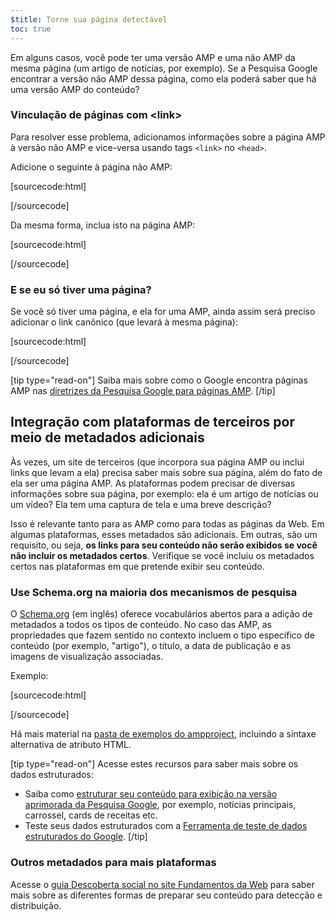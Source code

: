 ```yaml
---
$title: Torne sua página detectável
toc: true
---
```




Em alguns casos, você pode ter uma versão AMP e uma não AMP da mesma página (um artigo de notícias, por exemplo). Se a Pesquisa Google encontrar a versão não AMP dessa página, como ela poderá saber que há uma versão AMP do conteúdo?

### Vinculação de páginas com &lt;link&gt;

Para resolver esse problema, adicionamos informações sobre a página AMP à versão não AMP e vice-versa usando tags `<link>` no `<head>`.

Adicione o seguinte à página não AMP:

[sourcecode:html]
<link rel="amphtml" href="https://www.example.com/url/to/amp/document.html">
[/sourcecode]

Da mesma forma, inclua isto na página AMP:

[sourcecode:html]
<link rel="canonical" href="https://www.example.com/url/to/full/document.html">
[/sourcecode]

### E se eu só tiver uma página?

Se você só tiver uma página, e ela for uma AMP, ainda assim será preciso adicionar o link canônico (que levará à mesma página):

[sourcecode:html]
<link rel="canonical" href="https://www.example.com/url/to/amp/document.html">
[/sourcecode]

[tip type="read-on"]
Saiba mais sobre como o Google encontra páginas AMP nas [diretrizes da Pesquisa Google para páginas AMP](https://support.google.com/webmasters/answer/6340290).
[/tip]

## Integração com plataformas de terceiros por meio de metadados adicionais

Às vezes, um site de terceiros (que incorpora sua página AMP ou inclui links que levam a ela) precisa saber mais sobre sua página, além do fato de ela ser uma página AMP. As plataformas podem precisar de diversas informações sobre sua página, por exemplo: ela é um artigo de notícias ou um vídeo? Ela tem uma captura de tela e uma breve descrição?

Isso é relevante tanto para as AMP como para todas as páginas da Web. Em algumas plataformas, esses metadados são adicionais. Em outras, são um requisito, ou seja, **os links para seu conteúdo não serão exibidos se você não incluir os metadados certos**. Verifique se você incluiu os metadados certos nas plataformas em que pretende exibir seu conteúdo.

### Use Schema.org na maioria dos mecanismos de pesquisa

O [Schema.org](http://schema.org/) (em inglês) oferece vocabulários abertos para a adição de metadados a todos os tipos de conteúdo. No caso das AMP, as propriedades que fazem sentido no contexto incluem o tipo específico de conteúdo (por exemplo, "artigo"), o título, a data de publicação e as imagens de visualização associadas.

Exemplo:

[sourcecode:html]
<script type="application/ld+json">
  {
    "@context": "http://schema.org",
    "@type": "NewsArticle",
    "mainEntityOfPage": "http://cdn.ampproject.org/article-metadata.html",
    "headline": "Lorem Ipsum",
    "datePublished": "1907-05-05T12:02:41Z",
    "dateModified": "1907-05-05T12:02:41Z",
    "description": "The Catiline Orations continue to beguile engineers and designers alike -- but can it stand the test of time?",
    "author": {
      "@type": "Person",
      "name": "Jordan M Adler"
    },
    "publisher": {
      "@type": "Organization",
      "name": "Google",
      "logo": {
        "@type": "ImageObject",
        "url": "http://cdn.ampproject.org/logo.jpg",
        "width": 600,
        "height": 60
      }
    },
    "image": {
      "@type": "ImageObject",
      "url": "http://cdn.ampproject.org/leader.jpg",
      "height": 2000,
      "width": 800
    }
  }
</script>
[/sourcecode]

Há mais material na [pasta de exemplos do ampproject](https://github.com/ampproject/amphtml/tree/master/examples/metadata-examples), incluindo a sintaxe alternativa de atributo HTML.

[tip type="read-on"] Acesse estes recursos para saber mais sobre os dados estruturados:

* Saiba como [estruturar seu conteúdo para exibição na versão aprimorada da Pesquisa Google](https://developers.google.com/search/docs/guides/mark-up-content), por exemplo, notícias principais, carrossel, cards de receitas etc.
* Teste seus dados estruturados com a [Ferramenta de teste de dados estruturados do Google](https://developers.google.com/structured-data/testing-tool/).
[/tip]

### Outros metadados para mais plataformas

Acesse o [guia Descoberta social no site Fundamentos da Web](https://developers.google.com/web/fundamentals/discovery-and-monetization/social-discovery/) para saber mais sobre as diferentes formas de preparar seu conteúdo para detecção e distribuição.
 
 
